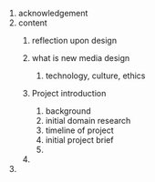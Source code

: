 1. acknowledgement
2. content
   1. reflection upon design
   2. what is new media design
      1. technology, culture, ethics
   3. Project introduction
      1. background
      2. initial domain research
      3. timeline of project
      4. initial project brief
      5. 


   1. 
3. 




